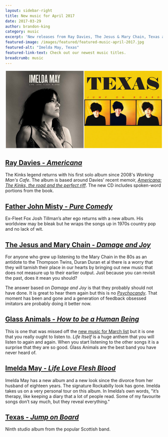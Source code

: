 ```yaml
---
layout: sidebar-right
title: New music for April 2017
date: 2017-03-29
author: brandon-king
category: music
excerpt: 'New releases from Ray Davies, The Jesus & Mary Chain, Texas and more'
featured-image: /images/featured/featured-music-april-2017.jpg
featured-alt: "Imelda May, Texas"
featured-link-text: Check out our newest music titles.
breadcrumb: music
---
```


![Imelda May, Texas](/images/featured/featured-music-april-2017.jpg)

## [Ray Davies - <cite>Americana</cite>](https://suffolk.spydus.co.uk/cgi-bin/spydus.exe/ENQ/OPAC/BIBENQ?BRN=2146989)

The Kinks legend returns with his first solo album since 2008's <cite>Working Man's Cafe</cite>. The album is based around Davies' recent memoir, [<cite>Americana: The Kinks, the road and the perfect riff</cite>](https://suffolk.spydus.co.uk/cgi-bin/spydus.exe/ENQ/OPAC/BIBENQ?BRN=1469740). The new CD includes spoken-word portions from the book.

## [Father John Misty - <cite>Pure Comedy</cite>](https://suffolk.spydus.co.uk/cgi-bin/spydus.exe/ENQ/OPAC/BIBENQ?BRN=2148695)

Ex-Fleet Fox Josh Tillman’s alter ego returns with a new album. His worldview may be bleak but he wraps the songs up in 1970s country pop and no lack of wit.

## [The Jesus and Mary Chain - <cite>Damage and Joy</cite>](https://suffolk.spydus.co.uk/cgi-bin/spydus.exe/ENQ/OPAC/BIBENQ?BRN=2127446)

For anyone who grew up listening to the Mary Chain in the 80s as an antidote to the Thompson Twins, Duran Duran et al there is a worry that they will tarnish their place in our hearts by bringing out new music that does not measure up to their earlier output. Just because you can revisit the past, does it mean you should?

The answer based on <cite>Damage and Joy</cite> is that they probably should not have done. It is great to hear them again but this is no [<cite>Psychocandy</cite>](https://suffolk.spydus.co.uk/cgi-bin/spydus.exe/ENQ/OPAC/BIBENQ?BRN=1331245). That moment has been and gone and a generation of feedback obsessed imitators are probably doing it better now.

## [Glass Animals - <cite>How to be a Human Being</cite>](https://suffolk.spydus.co.uk/cgi-bin/spydus.exe/ENQ/OPAC/BIBENQ?BRN=2032213)

This is one that was missed off the [new music for March list](/new-suggestions/music/2017-02-28-new-music-for-march-2017/) but it is one that you really ought to listen to. <cite>Life Itself</cite> is a huge anthem that you will listen to again and again. When you start listening to the other songs it is a surprise that they are so good. Glass Animals are the best band you have never heard of.

## [Imelda May - <cite>Life Love Flesh Blood</cite>](https://suffolk.spydus.co.uk/cgi-bin/spydus.exe/ENQ/OPAC/BIBENQ?BRN=2125069)

Imelda May has a new album and a new look since the divorce from her husband of eighteen years. The signature Rockabilly look has gone. Imelda takes us on a very personal tour on this album. In Imelda’s own words, "it’s therapy, like keeping a diary that a lot of people read. Some of my favourite songs don’t say much, but they reveal everything."

## [Texas - <cite>Jump on Board</cite>](https://suffolk.spydus.co.uk/cgi-bin/spydus.exe/ENQ/OPAC/BIBENQ?BRN=2161338)

Ninth studio album from the popular Scottish band.
